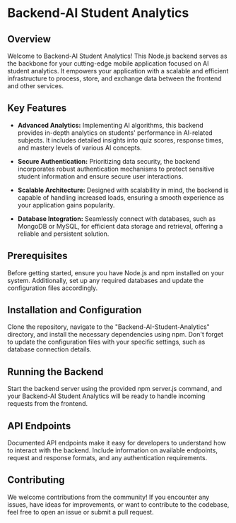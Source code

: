 # Backend-AI Student Analytics

## Overview

Welcome to Backend-AI Student Analytics! This Node.js backend serves as the backbone for your cutting-edge mobile application focused on AI student analytics. It empowers your application with a scalable and efficient infrastructure to process, store, and exchange data between the frontend and other services.

## Key Features

- **Advanced Analytics:** Implementing AI algorithms, this backend provides in-depth analytics on students' performance in AI-related subjects. It includes detailed insights into quiz scores, response times, and mastery levels of various AI concepts.

- **Secure Authentication:** Prioritizing data security, the backend incorporates robust authentication mechanisms to protect sensitive student information and ensure secure user interactions.

- **Scalable Architecture:** Designed with scalability in mind, the backend is capable of handling increased loads, ensuring a smooth experience as your application gains popularity.

- **Database Integration:** Seamlessly connect with databases, such as MongoDB or MySQL, for efficient data storage and retrieval, offering a reliable and persistent solution.

## Prerequisites

Before getting started, ensure you have Node.js and npm installed on your system. Additionally, set up any required databases and update the configuration files accordingly.

## Installation and Configuration

Clone the repository, navigate to the "Backend-AI-Student-Analytics" directory, and install the necessary dependencies using npm. Don't forget to update the configuration files with your specific settings, such as database connection details.

## Running the Backend

Start the backend server using the provided npm server.js command, and your Backend-AI Student Analytics will be ready to handle incoming requests from the frontend.

## API Endpoints

Documented API endpoints make it easy for developers to understand how to interact with the backend. Include information on available endpoints, request and response formats, and any authentication requirements.

## Contributing

We welcome contributions from the community! If you encounter any issues, have ideas for improvements, or want to contribute to the codebase, feel free to open an issue or submit a pull request.


